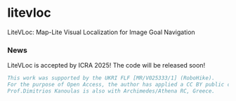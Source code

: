 # litevloc
LiteVLoc: Map-Lite Visual Localization for Image Goal Navigation

### News
LiteVLoc is accepted by ICRA 2025! The code will be released soon!

```bibtex
This work was supported by the UKRI FLF [MR/V025333/1] (RoboHike).
For the purpose of Open Access, the author has applied a CC BY public copyright license to any Author Accepted Manuscript version arising from this submission.
Prof.Dimitrios Kanoulas is also with Archimedes/Athena RC, Greece.
```



 
